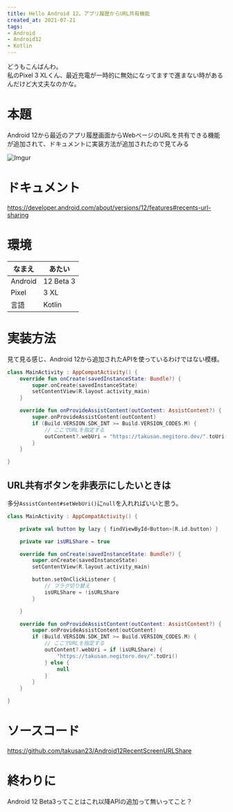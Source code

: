 ```yaml
---
title: Hello Android 12。アプリ履歴からURL共有機能
created_at: 2021-07-21
tags:
- Android
- Android12
- Kotlin
---
```

どうもこんばんわ。  
私のPixel 3 XLくん、最近充電が一時的に無効になってますで進まない時があるんだけど大丈夫なのかな。

# 本題
Android 12から最近のアプリ履歴画面からWebページのURLを共有できる機能が追加されて、ドキュメントに実装方法が追加されたので見てみる

![Imgur](https://imgur.com/WxaAUa0.png)

# ドキュメント
https://developer.android.com/about/versions/12/features#recents-url-sharing

# 環境
| なまえ  | あたい    |
|---------|-----------|
| Android | 12 Beta 3 |
| Pixel   | 3 XL      |
| 言語    | Kotlin    |

# 実装方法
見て見る感じ、Android 12から追加されたAPIを使っているわけではない模様。

```kotlin
class MainActivity : AppCompatActivity() {
    override fun onCreate(savedInstanceState: Bundle?) {
        super.onCreate(savedInstanceState)
        setContentView(R.layout.activity_main)
    }

    override fun onProvideAssistContent(outContent: AssistContent?) {
        super.onProvideAssistContent(outContent)
        if (Build.VERSION.SDK_INT >= Build.VERSION_CODES.M) {
            // ここでURLを指定する
            outContent?.webUri = "https://takusan.negitoro.dev/".toUri()
        }
    }

}
```

## URL共有ボタンを非表示にしたいときは
多分`AssistContent#setWebUri()`に`null`を入れればいいと思う。

```kotlin
class MainActivity : AppCompatActivity() {

    private val button by lazy { findViewById<Button>(R.id.button) }

    private var isURLShare = true

    override fun onCreate(savedInstanceState: Bundle?) {
        super.onCreate(savedInstanceState)
        setContentView(R.layout.activity_main)

        button.setOnClickListener {
            // フラグ切り替え
            isURLShare = !isURLShare
        }

    }

    override fun onProvideAssistContent(outContent: AssistContent?) {
        super.onProvideAssistContent(outContent)
        if (Build.VERSION.SDK_INT >= Build.VERSION_CODES.M) {
            // ここでURLを指定する
            outContent?.webUri = if (isURLShare) {
                "https://takusan.negitoro.dev/".toUri()
            } else {
                null
            }
        }
    }

}
```

# ソースコード
https://github.com/takusan23/Android12RecentScreenURLShare

# 終わりに
Android 12 Beta3ってことはこれ以降APIの追加って無いってこと？